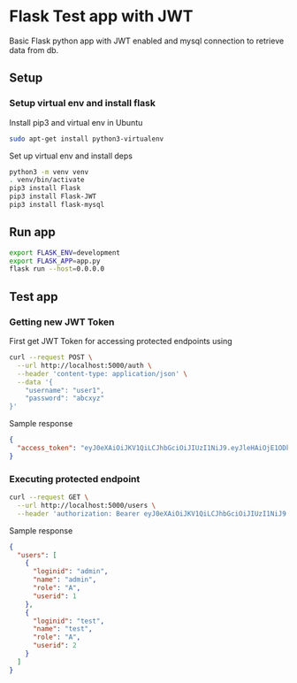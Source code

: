 # Flask Test app with JWT

Basic Flask python app with JWT enabled and mysql connection to retrieve data from db.

## Setup

### Setup virtual env and install flask

Install pip3 and virtual env in Ubuntu

```bash
sudo apt-get install python3-virtualenv
```

Set up virtual env and install deps

```bash
python3 -m venv venv
. venv/bin/activate
pip3 install Flask
pip3 install Flask-JWT
pip3 install flask-mysql
```

## Run app

```bash
export FLASK_ENV=development
export FLASK_APP=app.py
flask run --host=0.0.0.0
```

## Test app

### Getting new JWT Token
First get JWT Token for accessing protected endpoints using

```bash
curl --request POST \
  --url http://localhost:5000/auth \
  --header 'content-type: application/json' \
  --data '{
    "username": "user1",
    "password": "abcxyz"
}'
```

Sample response

```json
{
  "access_token": "eyJ0eXAiOiJKV1QiLCJhbGciOiJIUzI1NiJ9.eyJleHAiOjE1ODkyNjAwNjMsImlhdCI6MTU4OTI1OTc2MywibmJmIjoxNTg5MjU5NzYzLCJpZGVudGl0eSI6MX0.XSQVyyoM2pwRy3urvGBpgxbUtzO4u7FH_weqYkNH9dw"
}
```

### Executing protected endpoint

```bash
curl --request GET \
  --url http://localhost:5000/users \
  --header 'authorization: Bearer eyJ0eXAiOiJKV1QiLCJhbGciOiJIUzI1NiJ9.eyJleHAiOjE1ODkxMzg2MTcsImlhdCI6MTU4OTEzODMxNywibmJmIjoxNTg5MTM4MzE3LCJpZGVudGl0eSI6MX0.0jnD3JSee8jHocB3C5ajGfAb8t7oNd9RbBdePJYrnWo'
```

Sample response

```json
{
  "users": [
    {
      "loginid": "admin",
      "name": "admin",
      "role": "A",
      "userid": 1
    },
    {
      "loginid": "test",
      "name": "test",
      "role": "A",
      "userid": 2
    }
  ]
}
```